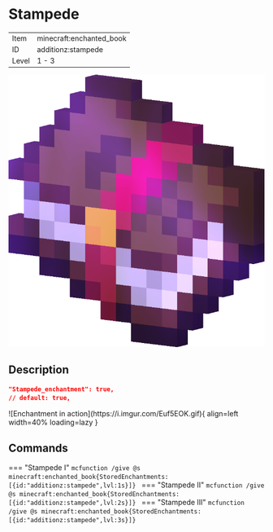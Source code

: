 # Stampede
<div class="combi" markdown>
<div class="divthing">
<table class="tablething">
    <tbody>
        <tr>
            <td class="first-column">Item</td>
            <td class="second-column">minecraft:enchanted_book</td>
        </tr>
        <tr id="linear-top">
            <td class="first-column">ID</td>
            <td class="second-column">additionz:stampede</td>
        </tr>
        <tr id="linear-top">
            <td class="first-column">Level</td>
            <td class="second-column">1 - 3</td>
        </tr>
    </tbody>
</table>
</div>
<div>
<img src="../../../../assets/additionz/enchantments/enchanted_book.png" loading="lazy" />
</div>
</div>

## Description

```json
"Stampede_enchantment": true,
// default: true,
```
<div class="result" markdown>
![Enchantment in action](https://i.imgur.com/Euf5EOK.gif){ align=left width=40% loading=lazy }
</div>

## Commands
=== "Stampede I"
    ```mcfunction
    /give @s minecraft:enchanted_book{StoredEnchantments:[{id:"additionz:stampede",lvl:1s}]}
    ```
=== "Stampede II"
    ```mcfunction
    /give @s minecraft:enchanted_book{StoredEnchantments:[{id:"additionz:stampede",lvl:2s}]}
    ```
=== "Stampede III"
    ```mcfunction
    /give @s minecraft:enchanted_book{StoredEnchantments:[{id:"additionz:stampede",lvl:3s}]}
    ```